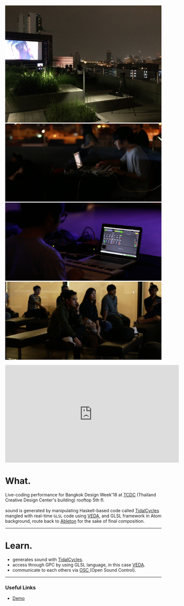![home](../../assets/images/bkk-design-week/00.jpg)
![home](../../assets/images/bkk-design-week/01.jpg)
![home](../../assets/images/bkk-design-week/02.jpg)
![home](../../assets/images/bkk-design-week/03.jpg)

<iframe src="https://www.facebook.com/plugins/video.php?href=https%3A%2F%2Fwww.facebook.com%2Ftheblackcodesworld%2Fvideos%2F1820547314685494%2F&show_text=0&width=560" width="560" height="315" style="border:none;overflow:hidden" scrolling="no" frameborder="0" allowTransparency="true" allowFullScreen="true"></iframe>



# What.

Live-coding performance for Bangkok Design Week'18 at [TCDC](https://web.tcdc.or.th/th) (Thailand Creative Design Center's building) rooftop 5th fl.
<br>
<br>
sound is generated by manipulating Haskell-based code called [TidalCycles](https://tidalcycles.org/index.php/Welcome)
mangled with real-time `GLSL` code using [VEDA](https://veda.gl/), and GLSL framework in Atom background, 
route back to [Ableton](https://www.ableton.com/en/) for the sake of final composition.

------
# Learn.

- generates sound with [TidalCycles](https://tidalcycles.org/index.php/Welcome).
- access through GPC by using GLSL language, in this case [VEDA](https://veda.gl/).
- communicate to each others via [ OSC ](http://opensoundcontrol.org/introduction-osc)  (Open Sound Control).

------


### Useful Links
- [Demo](https://vue-markdown-blog.netlify.com)

